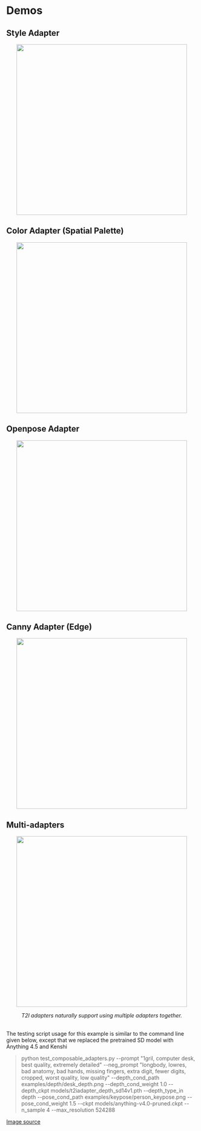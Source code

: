 # Demos

## Style Adapter

<p align="center">
  <img src="https://user-images.githubusercontent.com/17445847/222734169-d47789e8-e83c-48c2-80ef-a896c2bafbb0.png" height=450>
</p>

## Color Adapter (Spatial Palette)

<p align="center">
  <img src="https://user-images.githubusercontent.com/17445847/222915829-ccfb0366-13a8-484a-9561-627fabd87d29.png" height=450>
</p>

## Openpose Adapter

<p align="center">
  <img src="https://user-images.githubusercontent.com/17445847/222733916-dc26a66e-d786-4407-8889-b81804862b1a.png" height=450>
</p>

## Canny Adapter (Edge)

<p align="center">
  <img src="https://user-images.githubusercontent.com/17445847/222915813-c8f264bd-1be6-4496-97ff-aec4f6b53788.png" height=450>
</p>

## Multi-adapters
<p align="center">
  <img src="https://user-images.githubusercontent.com/17445847/220939329-379f88b7-444f-4a3a-9de0-8f90605d1d34.png" height=450>
</p>

<div align="center">

*T2I adapters naturally support using multiple adapters together.*

</div><br />
The testing script usage for this example is similar to the command line given below, except that we replaced the pretrained SD model with Anything 4.5 and Kenshi

>python test_composable_adapters.py --prompt "1gril, computer desk, best quality, extremely detailed" --neg_prompt "longbody, lowres, bad anatomy, bad hands, missing fingers, extra digit, fewer digits, cropped, worst quality, low quality" --depth_cond_path examples/depth/desk_depth.png --depth_cond_weight 1.0 --depth_ckpt models/t2iadapter_depth_sd14v1.pth --depth_type_in depth --pose_cond_path examples/keypose/person_keypose.png --pose_cond_weight 1.5 --ckpt models/anything-v4.0-pruned.ckpt --n_sample 4 --max_resolution 524288

[Image source](https://twitter.com/toyxyz3/status/1628375164781211648)
